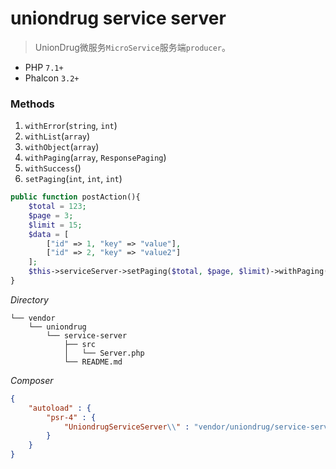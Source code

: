 # uniondrug service server

> UnionDrug微服务`MicroService`服务端`producer`。

* PHP `7.1+`
* Phalcon `3.2+`


### Methods

1. `withError`(`string`, `int`)
1. `withList`(`array`)
1. `withObject`(`array`)
1. `withPaging`(`array`, `ResponsePaging`)
1. `withSuccess`()
1. `setPaging`(`int`, `int`, `int`)

```php
public function postAction(){
    $total = 123;
    $page = 3;
    $limit = 15;
    $data = [
        ["id" => 1, "key" => "value"], 
        ["id" => 2, "key" => "value2"]
    ];
    $this->serviceServer->setPaging($total, $page, $limit)->withPaging($data);
}
```



*Directory*

```text
└── vendor
    └── uniondrug
        └── service-server
            ├── src
            │   └── Server.php
            └── README.md
```

*Composer*

```json
{
    "autoload" : {
        "psr-4" : {
            "UniondrugServiceServer\\" : "vendor/uniondrug/service-server/src"
        }
    }
}
```